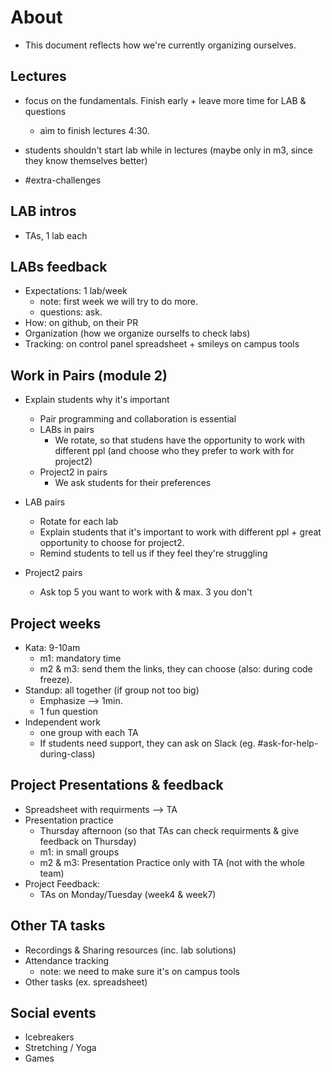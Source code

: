 
# About

- This document reflects how we're currently organizing ourselves.



##  Lectures

- focus on the fundamentals. Finish early + leave more time for LAB & questions
  - aim to finish lectures 4:30.

- students shouldn't start lab while in lectures (maybe only in m3, since they know themselves better)

- #extra-challenges


##  LAB intros
  - TAs, 1 lab each



## LABs feedback
- Expectations: 1 lab/week
  - note: first week we will try to do more. 
  - questions: ask.
- How: on github, on their PR
- Organization (how we organize ourselfs to check labs)
- Tracking: on control panel spreadsheet + smileys on campus tools



## Work in Pairs (module 2)
- Explain students why it's important
  - Pair programming and collaboration is essential
  - LABs in pairs
    - We rotate, so that studens have the opportunity to work with different ppl (and choose who they prefer to work with for project2)
  - Project2 in pairs
    - We ask students for their preferences

- LAB pairs
  - Rotate for each lab
  - Explain students that it's important to work with different ppl + great opportunity to choose for project2.
  - Remind students to tell us if they feel they're struggling

- Project2 pairs
  - Ask top 5 you want to work with & max. 3 you don't


## Project weeks
- Kata: 9-10am
  - m1: mandatory time
  - m2 & m3: send them the links, they can choose (also: during code freeze).
- Standup: all together (if group not too big)
  - Emphasize --> 1min.
  - 1 fun question
- Independent work
  - one group with each TA
  - If students need support, they can ask on Slack (eg. #ask-for-help-during-class)
     


## Project Presentations & feedback
- Spreadsheet with requirments --> TA
- Presentation practice
  - Thursday afternoon (so that TAs can check requirments & give feedback on Thursday)
  - m1: in small groups
  - m2 & m3: Presentation Practice only with TA (not with the whole team)
- Project Feedback:
  - TAs on Monday/Tuesday (week4 & week7)



## Other TA tasks
- Recordings & Sharing resources (inc. lab solutions)
- Attendance tracking
  - note: we need to make sure it's on campus tools
- Other tasks (ex. spreadsheet)


## Social events
- Icebreakers
- Stretching / Yoga
- Games



